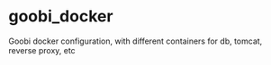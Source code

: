 # goobi_docker
Goobi docker configuration, with different containers for db, tomcat, reverse proxy, etc
